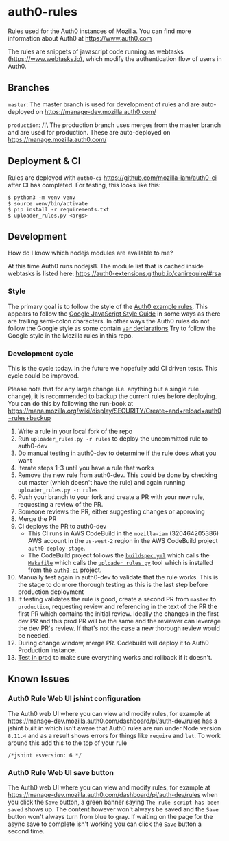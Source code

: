 # auth0-rules
Rules used for the Auth0 instances of Mozilla.
You can find more information about Auth0 at https://www.auth0.com

The rules are snippets of javascript code running as webtasks (https://www.webtasks.io), which modify the authentication flow of users in Auth0.

## Branches

`master`:
The master branch is used for development of rules and are auto-deployed on https://manage-dev.mozilla.auth0.com/

`production`:
/!\ The production branch uses merges from the master branch and are used for production. These are auto-deployed on https://manage.mozilla.auth0.com/

## Deployment & CI

Rules are deployed with `auth0-ci` <https://github.com/mozilla-iam/auth0-ci> after CI has completed.
For testing, this looks like this:

```
$ python3 -m venv venv
$ source venv/bin/activate
$ pip install -r requirements.txt
$ uploader_rules.py <args>
```

## Development

How do I know which nodejs modules are available to me?

At this time Auth0 runs nodejs8. The module list that is cached inside webtasks is listed here:
https://auth0-extensions.github.io/canirequire/#rsa

### Style

The primary goal is to follow the style of the [Auth0 example rules](https://github.com/auth0/rules/tree/master/src/rules).
This appears to follow the [Google JavaScript Style Guide](https://google.github.io/styleguide/jsguide.html)
in some ways as there are trailing semi-colon characters. In other ways the 
Auth0 rules do not follow the Google style as some contain [`var` declarations](https://google.github.io/styleguide/jsguide.html#features-use-const-and-let)
Try to follow the Google style in the Mozilla rules in this repo.

### Development cycle

This is the cycle today. In the future we hopefully add CI driven tests. 
This cycle could be improved.

Please note that for any large change (i.e. anything but a single rule change), it is recommended to backup the current rules before deploying. You can do this by following the run-book at https://mana.mozilla.org/wiki/display/SECURITY/Create+and+reload+auth0+rules+backup

1. Write a rule in your local fork of the repo
2. Run `uploader_rules.py -r rules` to deploy the uncommitted rule to auth0-dev
3. Do manual testing in auth0-dev to determine if the rule does what you want
4. Iterate steps 1-3 until you have a rule that works
5. Remove the new rule from auth0-dev. This could be done by checking out 
   master (which doesn't have the rule) and again running `uploader_rules.py -r rules`
6. Push your branch to your fork and create a PR with your new rule, requesting 
   a review of the PR.
7. Someone reviews the PR, either suggesting changes or approving
8. Merge the PR
9. CI deploys the PR to auth0-dev
   * This CI runs in AWS CodeBuild in the `mozilla-iam` (320464205386) AWS
     account in the `us-west-2` region in the AWS CodeBuild project
     `auth0-deploy-stage`.
   * The CodeBuild project follows the [`buildspec.yml`](buildspec.yml) which
     calls the [`Makefile`](Makefile) which calls the 
     [`uploader_rules.py`](https://github.com/mozilla-iam/auth0-ci/blob/master/uploader_rules.py)
     tool which is installed from the [`auth0-ci`](https://github.com/mozilla-iam/auth0-ci)
     project.
10. Manually test again in auth0-dev to validate that the rule works. This is 
    the stage to do more thorough testing as this is the last step before
    production deployment
11. If testing validates the rule is good, create a second PR from `master` to
    `production`, requesting review and referencing in the text of the PR the
    first PR which contains the initial review. Ideally the changes in the first
    dev PR and this prod PR will be the same and the reviewer can leverage
    the dev PR's review. If that's not the case a new thorough review would be
    needed.
12. During change window, merge PR. Codebuild will deploy it to Auth0 Production instance.
13. [Test in prod](https://mana.mozilla.org/wiki/display/SECURITY/Auth0+manual+testing) to make sure everything works and rollback if it doesn't.  

## Known Issues

### Auth0 Rule Web UI jshint configuration

The Auth0 web UI where you can view and modify rules, for example at
https://manage-dev.mozilla.auth0.com/dashboard/pi/auth-dev/rules
has a jshint built in which isn't aware that Auth0 rules are run under
Node version `8.11.4` and as a result shows errors for things like
`require` and `let`. To work around this add this to the top of your rule

```
/*jshint esversion: 6 */
```

### Auth0 Rule Web UI save button

The Auth0 web UI where you can view and modify rules, for example at
https://manage-dev.mozilla.auth0.com/dashboard/pi/auth-dev/rules
when you click the `Save` button, a green banner saying
`The rule script has been saved` shows up. The content however won't
always be saved and the `Save` button won't always turn from blue to
gray. If waiting on the page for the async save to complete isn't working
you can click the `Save` button a second time.
